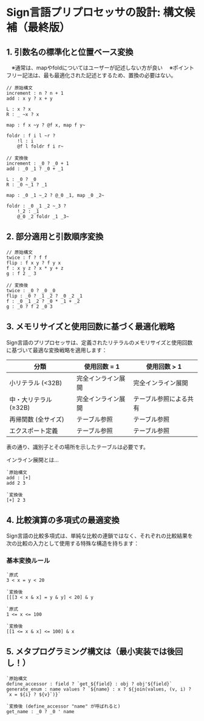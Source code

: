 # Sign言語プリプロセッサの設計: 構文候補（最終版）

## 1. 引数名の標準化と位置ベース変換

　※通常は、mapやfoldについてはユーザーが記述しない方が良い
　※ポイントフリー記法は、最も最適化された記述とするため、置換の必要はない。

```
// 原始構文
increment : n ? n + 1
add : x y ? x + y

L : x ? x
R : _ ~x ? x

map : f x ~y ? @f x, map f y~

foldr : f i l ~r ?
	!l : i
	@f l foldr f i r~

// 変換後
increment : _0 ? _0 + 1
add : _0 _1 ? _0 + _1

L : _0 ? _0
R : _0 ~_1 ? _1

map : _0 _1 ~_2 ? @_0 _1, map _0 _2~

foldr : _0 _1 _2 ~_3 ?
	!_2 : _1
	@_0 _2 foldr _1 _3~
```

## 2. 部分適用と引数順序変換

```
// 原始構文
twice : f ? f f
flip : f x y ? f y x
f : x y z ? x * y + z
g : f 2 _ 3

// 変換後
twice : _0 ? _0 _0
flip : _0 ? _1 _2 ? _0 _2 _1
f : _0 _1 _2 ? _0 * _1 + _2
g : _0 ? f 2 _0 3
```

## 3. メモリサイズと使用回数に基づく最適化戦略

Sign言語のプリプロセッサは、定義されたリテラルのメモリサイズと使用回数に基づいて最適な変換戦略を適用します：

| 分類             | 使用回数 = 1         | 使用回数 > 1          |
|-----------------|---------------------|----------------------|
| 小リテラル (<32B) | 完全インライン展開     | 完全インライン展開      |
| 中・大リテラル (≥32B) | 完全インライン展開   | テーブル参照による共有   |
| 再帰関数 (全サイズ) | テーブル参照          | テーブル参照           |
| エクスポート定義   | テーブル参照          | テーブル参照           |

表の通り、識別子とその場所を示したテーブルは必要です。

インライン展開とは…

```
`原始構文
add : [+]
add 2 3

`変換後
[+] 2 3
```

## 4. 比較演算の多項式の最適変換

Sign言語の比較多項式は、単純な比較の連鎖ではなく、それぞれの比較結果を次の比較の入力として使用する特殊な構造を持ちます：

### 基本変換ルール

```sign
`原式
3 < x = y < 20

`変換後
[[[3 < x & x] = y & y] < 20] & y
```

```sign
`原式
1 <= x <= 100

`変換後
[[1 <= x & x] <= 100] & x
```

## 5. メタプログラミング構文は（最小実装では後回し！）

```
`原始構文
define_accessor : field ? `get_${field} : obj ? obj'${field}`
generate_enum : name values ? `${name} : x ? ${join(values, (v, i) ? `x = ${i} ? ${v}`)}`

`変換後 (define_accessor "name" が呼ばれると)
get_name : _0 ? _0 ' name
```
